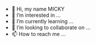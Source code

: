 - 👋 Hi, my name MICKY
- 👀 I’m interested in ...
- 🌱 I’m currently learning ...
- 💞️ I’m looking to collaborate on ...
- 📫 How to reach me ...

<!---
12MICKY/12MICKY is a ✨ special ✨ repository because its `README.md` (this file) appears on your GitHub profile.
You can click the Preview link to take a look at your changes.
--->
